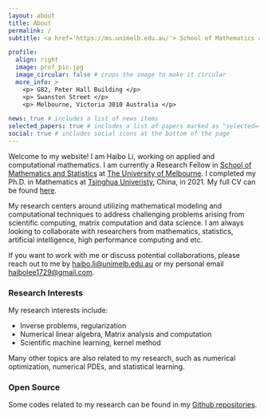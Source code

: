 ```yaml
---
layout: about
title: About
permalink: /
subtitle: <a href='https://ms.unimelb.edu.au/'> School of Mathematics and Statistics, The University of Melbourne </a>

profile:
  align: right
  image: prof_pic.jpg
  image_circular: false # crops the image to make it circular
  more_info: >
    <p> G82, Peter Hall Building </p>
    <p> Swanston Street </p>
    <p> Melbourne, Victoria 3010 Australia </p>

news: true # includes a list of news items
selected_papers: true # includes a list of papers marked as "selected={true}"
social: true # includes social icons at the bottom of the page
---
```


Welcome to my website! I am Haibo Li, working on applied and computational mathematics. I am currently a Research Fellow in [School of Mathematics and Statistics](https://ms.unimelb.edu.au) at [The University of Melbourne](https://www.unimelb.edu.au/). I completed my Ph.D. in Mathematics at [Tsinghua Univeristy](https://www.tsinghua.edu.cn/en/), China, in 2021. My full CV can be found <a href="/cv_haibo.pdf">here</a>.

My research centers around utilizing mathematical modeling and computational techniques to address challenging problems arising from scientific computing, matrix computation and data science. I am always looking to collaborate with researchers from mathematics, statistics, artificial intelligence, high performance computing and etc. 

If you want to work with me or discuss potential collaborations, please reach out to me by <u>haibo.li@unimelb.edu.au</u> or my personal email <u>haibolee1729@gmail.com</u>.
 
### Research Interests
My research interests include:
- Inverse problems, regularization
- Numerical linear algebra, Matrix analysis and computation
- Scientific machine learning, kernel method
  
Many other topics are also related to my research, such as numerical optimization, numerical PDEs, and statistical learning.

### Open Source
Some codes related to my research can be found in my [Github repositories](https://github.com/Machealb). 





